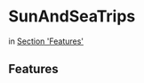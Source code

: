 # SunAndSeaTrips
in [Section 'Features'](#[ssFeatures](http://sunandseatrips.rf.gd/)) 

## Features <a id='http://sunandseatrips.rf.gd/'></a>

